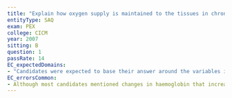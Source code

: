 ```yaml
---
title: "Explain how oxygen supply is maintained to the tissues in chronic anaemia."
entityType: SAQ
exam: PEX
college: CICM
year: 2007
sitting: B
question: 1
passRate: 14
EC_expectedDomains: 
- "Candidates were expected to base their answer around the variables involved in the equations that describe oxygen content in blood and oxygen delivery."
EC_errorsCommon:
- Although most candidates mentioned changes in haemoglobin that increase oxygen carriage, a more complete discussion of the changes that influence cardiac output and the peripheral circulation was often omitted.
---
```

